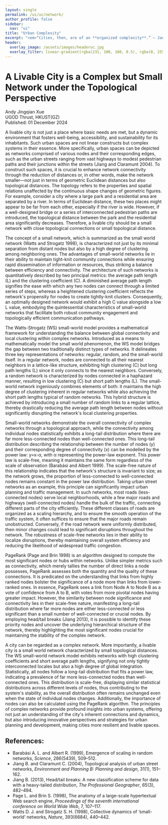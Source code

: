 ```yaml
---
layout: single
permalink: /ui/uc/network/
author_profile: false
sidebar:
  nav: "ui"
title: "Urban Complexity"
excerpt: "<em>“Cities, then, are of an **organized complexity**.” — Jane Jacobs (1961), The Death and Life of Great American Cities <em>"
header:
  overlay_image: /assets/images/headeruc.jpg
  overlay_filter: linear-gradient(rgba(231, 100, 100, 0.5), rgba(0, 255, 255, 0.5))
---
```


# A Livable City is a Complex but Small Network under the Topological Perspective
<div class="author-info">
  Andy Jingqian Xue<br>
  UGOD Thrust, HKUST(GZ)<br>
  Published: 01 December 2024
</div>

A livable city is not just a place where basic needs are met, but a dynamic environment that fosters well-being, accessibility, and sustainability for its inhabitants. Such urban spaces are not linear constructs but complex systems in their essence. More specifically, urban spaces can be depicted as networks comprised of various nodes and their corresponding edges, such as the urban streets ranging from vast highways to modest pedestrian paths and their junctions within the streets (Jiang and Claramunt 2004). To construct such spaces, it is crucial to enhance network connectivity through the reduction of distances or, in other words, make the network smaller—not just in terms of geometric Euclidean distances but also topological distances. The topology refers to the properties and spatial relations unaffected by the continuous shape changes of geometric figures. For example, consider a city where a large park and a residential area are separated by a river. In terms of Euclidean distance, these two places might appear to be far from each other, especially if the river is wide. However, if a well-designed bridge or a series of interconnected pedestrian paths are introduced, the topological distance between the park and the residential area significantly decreases. Therefore, a livable city should be a small network with close topological connections or small topological distance. 

The concept of a small network, which is summarized as the small world network (Watts and Strogatz 1998), is characterized not just by its minimal separation from distant nodes but also by a high degree of clustering among neighboring ones. The advantages of small-world networks lie in their ability to maintain tight-knit community connections while ensuring rapid dissemination of information or resources, thus striking a balance between efficiency and connectivity. The architecture of such networks is quantitatively described by two principal metrics: the average path length (L) and the clustering coefficient (C). A diminished average path length signifies the ease with which any two nodes can connect through a limited series of steps, whereas a heightened clustering coefficient reflects the network's propensity for nodes to create tightly-knit clusters. Consequently, an optimally designed network would exhibit a high C value alongside a low L value, embodying the quintessential characteristics of small-world networks that facilitate both robust community engagement and topologically efficient communication pathways.

The Watts-Strogatz (WS) small-world model provides a mathematical framework for understanding the balance between global connectivity and local clustering within complex networks. Introduced as a means to mathematically model the small world phenomenon, the WS model bridges the gap between two traditionally distinct types of networks. It delineates three key representations of networks: regular, random, and the small-world itself. In a regular network, nodes are connected to all their nearest neighbors in a lattice-like structure, exhibiting high clustering (C) but long path lengths (L) since it only connects to the nearest neighbors. Conversely, a random network is characterized by nodes connected in a haphazard manner, resulting in low clustering (C) but short path lengths (L). The small-world network ingeniously combines elements of both: it maintains the high degree of clustering inherent in regular networks while also achieving the short path lengths typical of random networks. This hybrid structure is achieved by introducing a small number of random links to a regular lattice, thereby drastically reducing the average path length between nodes without significantly disrupting the network's local clustering properties.

Small-world networks demonstrate the overall connectivity of complex networks through a topological approach, while the connectivity among individual nodes statistically exhibits a long-tail distribution where there are far more less-connected nodes than well-connected ones. This long-tail distribution describing the relationship between the number of nodes (y) and their corresponding degree of connectivity (x) can be modelled by the power law: y=x-α, with α representing the power-law exponent. This power law is scale-free, meaning it maintains the same form regardless of the scale of observation (Barabási and Albert 1999). The scale-free nature of this relationship indicates that the network's structure is invariant to size; as the network grows, the proportion of less-connected to well-connected nodes remains constant in the power law distribution. Taking urban street networks as an example, this principle can significantly impact urban planning and traffic management. In such networks, most roads (less-connected nodes) serve local neighborhoods, while a few major roads and highways (well-connected nodes) handle the bulk of the traffic, connecting different parts of the city efficiently. These different classes of roads are organized as a scaling hierarchy, and to ensure the smooth operation of the traffic system, it often suffices to ensure that the major roads remain unobstructed. Conversely, if the road network were uniformly distributed, then minor changes could lead to significant disruptions throughout the network. The robustness of scale-free networks lies in their ability to localize disruptions, thereby maintaining overall system efficiency and reducing the likelihood of widespread traffic congestion. 

PageRank (Page and Brin 1998) is an algorithm designed to compute the most significant nodes or hubs within networks. Unlike simpler metrics such as connectivity, which merely tallies the number of direct links a node possesses, PageRank assesses both the quantity and the quality of these connections. It is predicated on the understanding that links from highly ranked nodes bolster the significance of a node more than links from lower-ranked ones. In essence, PageRank sees a link from Node A to Node B as a vote of confidence from A to B, with votes from more pivotal nodes having greater impact. However, the similarity between node significance and connectivity lies in their scale-free nature, manifesting a long-tail distribution where far more nodes are either less-connected or less significant than a small number of well-connected or crucial nodes. By employing head/tail breaks (Jiang 2013), it is possible to identify these priority nodes and uncover the underlying hierarchical structure of the network, thereby highlighting the most significant nodes crucial for maintaining the stability of the complex network.

A city can be regarded as a complex network. More importantly, a livable city is a small world network characterized by small topological distances. The WS small-world network model exhibits networks with high clustering coefficients and short average path lengths, signifying not only tightly interconnected locales but also a high degree of global integration. Statistically, all nodes follow a long-tail distribution that fits a power law, indicating a prevalence of far more less-connected nodes than well-connected ones. This distribution is scale-free, displaying similar statistical distributions across different levels of nodes, thus contributing to the system's stability, as the overall distribution often remains unchanged even when the state of individual nodes changes. Additionally, the importance of nodes can also be calculated using the PageRank algorithm. The principles of complex networks provide profound insights into urban systems, offering not just an understanding of the city's inherent connections and dynamics, but also introducing innovative perspectives and strategies for urban planning and development, making cities more resilient and livable spaces.


## References:
- Barabási A. L. and Albert R. (1999), Emergence of scaling in random networks, *Science*, 286(5439), 509–512.
- Jiang B. and Claramunt C. (2004), Topological analysis of urban street networks, *Environment and Planning B: Planning and design*, 31(1), 151–162.
- Jiang B. (2013), Head/tail breaks: A new classification scheme for data with a heavy-tailed distribution, *The Professional Geographer*, 65(3), 482–494.
- Page L. and Brin S. (1998), The anatomy of a large-scale hypertextual Web search engine, *Proceedings of the seventh international conference on World Wide Web*, 7, 107–117. 
- Watts D. J. and Strogatz S. H. (1998), Collective dynamics of ‘small-world’ networks, *Nature*, 393(6684), 440–442.
